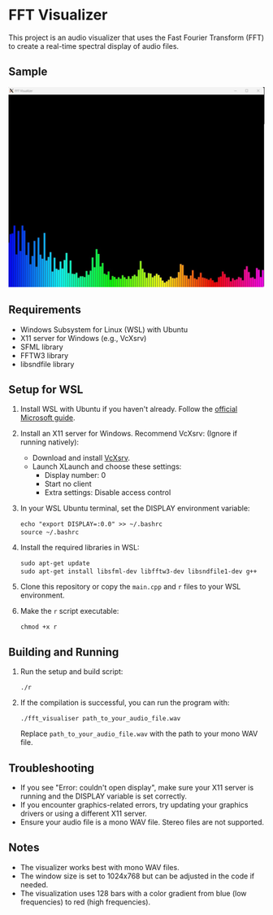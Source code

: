 # FFT Visualizer

This project is an audio visualizer that uses the Fast Fourier Transform (FFT) to create a real-time spectral display of audio files.

## Sample

![Image](resources/Untitled.jpg)

## Requirements

- Windows Subsystem for Linux (WSL) with Ubuntu
- X11 server for Windows (e.g., VcXsrv)
- SFML library
- FFTW3 library
- libsndfile library

## Setup for WSL

1. Install WSL with Ubuntu if you haven't already. Follow the [official Microsoft guide](https://docs.microsoft.com/en-us/windows/wsl/install).

2. Install an X11 server for Windows. Recommend VcXsrv: (Ignore if running natively):
   - Download and install [VcXsrv](https://sourceforge.net/projects/vcxsrv/).
   - Launch XLaunch and choose these settings:
     - Display number: 0
     - Start no client
     - Extra settings: Disable access control

3. In your WSL Ubuntu terminal, set the DISPLAY environment variable:
   ```
   echo "export DISPLAY=:0.0" >> ~/.bashrc
   source ~/.bashrc
   ```

4. Install the required libraries in WSL:
   ```
   sudo apt-get update
   sudo apt-get install libsfml-dev libfftw3-dev libsndfile1-dev g++
   ```

5. Clone this repository or copy the `main.cpp` and `r` files to your WSL environment.

6. Make the `r` script executable:
   ```
   chmod +x r
   ```

## Building and Running

1. Run the setup and build script:
   ```
   ./r
   ```

2. If the compilation is successful, you can run the program with:
   ```
   ./fft_visualiser path_to_your_audio_file.wav
   ```
   Replace `path_to_your_audio_file.wav` with the path to your mono WAV file.

## Troubleshooting

- If you see "Error: couldn't open display", make sure your X11 server is running and the DISPLAY variable is set correctly.
- If you encounter graphics-related errors, try updating your graphics drivers or using a different X11 server.
- Ensure your audio file is a mono WAV file. Stereo files are not supported.

## Notes

- The visualizer works best with mono WAV files.
- The window size is set to 1024x768 but can be adjusted in the code if needed.
- The visualization uses 128 bars with a color gradient from blue (low frequencies) to red (high frequencies).


